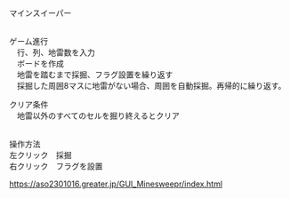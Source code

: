マインスイーパー<br><br>

ゲーム進行<br>
　行、列、地雷数を入力<br>
　ボードを作成<br>
　地雷を踏むまで採掘、フラグ設置を繰り返す<br>
　採掘した周囲8マスに地雷がない場合、周囲を自動採掘。再帰的に繰り返す。<br>

クリア条件<br>
　地雷以外のすべてのセルを掘り終えるとクリア<br><br>

操作方法<br>
  左クリック　採掘<br>
  右クリック　フラグを設置<br>


https://aso2301016.greater.jp/GUI_Minesweepr/index.html

